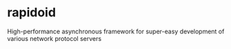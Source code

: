 rapidoid
========

High-performance asynchronous framework for super-easy development of various network protocol servers
